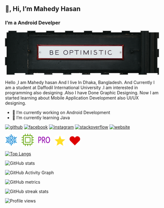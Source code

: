 ## 👋, Hi, I’m Mahedy Hasan
### I’m a Android Develper
![I’m a Android Develper](https://github.com/mahedyhasanchayon/mahedyhasanchayon/blob/main/banner-1-01.png)

Hello ,I am Mahedy hasan And I live In Dhaka, Bangladesh. And Currently I am a student at Daffodil International University .I am interested in programming also designing .Also I have Done Graphic Designing. Now I am started learning about Mobile Application Development also UI/UX designing.

- 🔭 I’m currently working on Android Development 
- 🌱 I’m currently learning Java 


[<img src='https://cdn.jsdelivr.net/npm/simple-icons@3.0.1/icons/github.svg' alt='github' height='40'>](https://github.com/mahedyhasanchayon)  [<img src='https://cdn.jsdelivr.net/npm/simple-icons@3.0.1/icons/facebook.svg' alt='facebook' height='40'>](https://www.facebook.com/mahedyhasanchion)  [<img src='https://cdn.jsdelivr.net/npm/simple-icons@3.0.1/icons/instagram.svg' alt='instagram' height='40'>](https://www.instagram.com/_tukamimikare_/)  [<img src='https://cdn.jsdelivr.net/npm/simple-icons@3.0.1/icons/stackoverflow.svg' alt='stackoverflow' height='40'>](https://stackoverflow.com/users/mahedy-hasan)  [<img src='https://cdn.jsdelivr.net/npm/simple-icons@3.0.1/icons/icloud.svg' alt='website' height='40'>](https://sites.google.com/diu.edu.bd/mahedyhasan/home?authuser=0)  

<a href='https://archiveprogram.github.com/'><img src='https://raw.githubusercontent.com/acervenky/animated-github-badges/master/assets/acbadge.gif' width='40' height='40'></a> <a href='https://docs.github.com/en/developers'><img src='https://raw.githubusercontent.com/acervenky/animated-github-badges/master/assets/devbadge.gif' width='40' height='40'></a> <a href='https://github.com/pricing'><img src='https://raw.githubusercontent.com/acervenky/animated-github-badges/master/assets/pro.gif' width='40' height='40'></a> <a href='https://stars.github.com/'><img src='https://raw.githubusercontent.com/acervenky/animated-github-badges/master/assets/starbadge.gif' width='35' height='35'></a> <a href='https://docs.github.com/en/github/supporting-the-open-source-community-with-github-sponsors'><img src='https://raw.githubusercontent.com/acervenky/animated-github-badges/master/assets/sponsorbadge.gif' width='35' height='35'></a> 

[![Top Langs](https://github-readme-stats.vercel.app/api/top-langs/?username=mahedyhasanchayon)](https://github.com/anuraghazra/github-readme-stats)

![GitHub stats](https://github-readme-stats.vercel.app/api?username=mahedyhasanchayon&show_icons=true)  

![GitHub Activity Graph](https://activity-graph.herokuapp.com/graph?username=mahedyhasanchayon)  

![GitHub metrics](https://metrics.lecoq.io/mahedyhasanchayon)  

![GitHub streak stats](https://github-readme-streak-stats.herokuapp.com/?user=mahedyhasanchayon)  

![Profile views](https://gpvc.arturio.dev/mahedyhasanchayon)  
